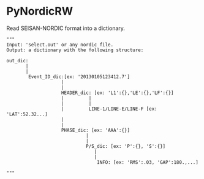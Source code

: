 # PyNordicRW
Read SEISAN-NORDIC format into a dictionary.

    """
    Input: 'select.out' or any nordic file.
    Output: a dictionary with the following structure:

    out_dic:
           |
           |
            Event_ID_dic:[ex: '20130105123412.7']
                        |
                        |
                        HEADER_dic: [ex: 'L1':{},'LE':{},'LF':{}]
                        |         |
                        |         |
                        |         LINE-1/LINE-E/LINE-F [ex: 'LAT':52.32...]
                        |
                        |
                        PHASE_dic: [ex: 'AAA':{}]
                                 |
                                 | 
                                 P/S_dic: [ex: 'P':{}, 'S':{}]
                                    |
                                    |
                                     INFO: [ex: 'RMS':.03, 'GAP':180.,...]

    """

